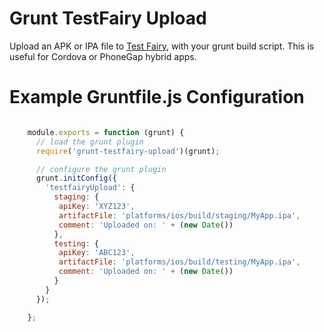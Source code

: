 Grunt TestFairy Upload
======================
Upload an APK or IPA file to [Test Fairy](https://www.testfairy.com/), with your grunt build script. This is useful for Cordova or PhoneGap hybrid apps.

Example Gruntfile.js Configuration
==================================

```javascript

    module.exports = function (grunt) {
      // load the grunt plugin
      require('grunt-testfairy-upload')(grunt);

      // configure the grunt plugin
      grunt.initConfig({
        'testfairyUpload': {
          staging: {
           apiKey: 'XYZ123',
           artifactFile: 'platforms/ios/build/staging/MyApp.ipa',
           comment: 'Uploaded on: ' + (new Date())
          },
          testing: {
           apiKey: 'ABC123',
           artifactFile: 'platforms/ios/build/testing/MyApp.ipa',
           comment: 'Uploaded on: ' + (new Date())
          }
        }
      });

    };

```

